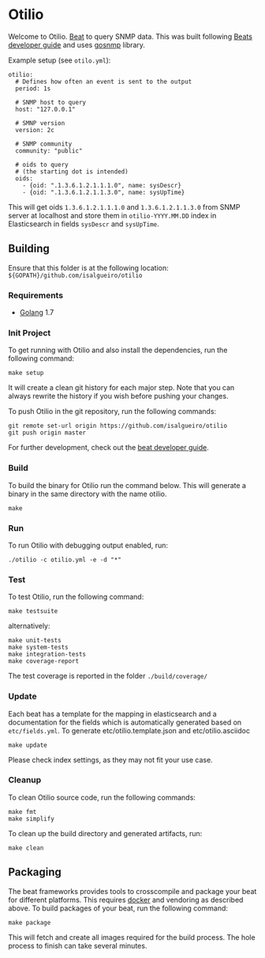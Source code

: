 # Otilio

Welcome to Otilio. [Beat](https://www.elastic.co/products/beats) to query SNMP data. This was built following [Beats developer guide](https://www.elastic.co/guide/en/beats/devguide/6.1/new-beat.html) and uses [gosnmp](https://github.com/soniah/gosnmp) library.

Example setup (see `otilo.yml`):

```
otilio:
  # Defines how often an event is sent to the output
  period: 1s

  # SNMP host to query
  host: "127.0.0.1"

  # SMNP version
  version: 2c

  # SNMP community
  community: "public"

  # oids to query
  # (the starting dot is intended)
  oids:
    - {oid: ".1.3.6.1.2.1.1.1.0", name: sysDescr}
    - {oid: ".1.3.6.1.2.1.1.3.0", name: sysUpTime}
```
This will get oids `1.3.6.1.2.1.1.1.0` and `1.3.6.1.2.1.1.3.0` from SNMP server at localhost and store them in `otilio-YYYY.MM.DD` index in Elasticsearch in fields `sysDescr` and `sysUpTime`.

## Building

Ensure that this folder is at the following location:
`${GOPATH}/github.com/isalgueiro/otilio`

### Requirements

* [Golang](https://golang.org/dl/) 1.7

### Init Project
To get running with Otilio and also install the
dependencies, run the following command:

```
make setup
```

It will create a clean git history for each major step. Note that you can always rewrite the history if you wish before pushing your changes.

To push Otilio in the git repository, run the following commands:

```
git remote set-url origin https://github.com/isalgueiro/otilio
git push origin master
```

For further development, check out the [beat developer guide](https://www.elastic.co/guide/en/beats/libbeat/current/new-beat.html).
### Build

To build the binary for Otilio run the command below. This will generate a binary
in the same directory with the name otilio.

```
make
```


### Run

To run Otilio with debugging output enabled, run:

```
./otilio -c otilio.yml -e -d "*"
```


### Test

To test Otilio, run the following command:

```
make testsuite
```

alternatively:
```
make unit-tests
make system-tests
make integration-tests
make coverage-report
```

The test coverage is reported in the folder `./build/coverage/`

### Update

Each beat has a template for the mapping in elasticsearch and a documentation for the fields
which is automatically generated based on `etc/fields.yml`.
To generate etc/otilio.template.json and etc/otilio.asciidoc

```
make update
```
Please check index settings, as they may not fit your use case.

### Cleanup

To clean  Otilio source code, run the following commands:

```
make fmt
make simplify
```

To clean up the build directory and generated artifacts, run:

```
make clean
```

## Packaging

The beat frameworks provides tools to crosscompile and package your beat for different platforms. This requires [docker](https://www.docker.com/) and vendoring as described above. To build packages of your beat, run the following command:

```
make package
```

This will fetch and create all images required for the build process. The hole process to finish can take several minutes.
